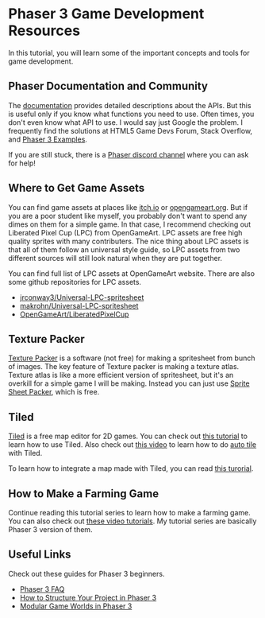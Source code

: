 # Phaser 3 Game Development Resources

In this tutorial, you will learn some of the important concepts and tools for 
game development.

## Phaser Documentation and Community

The [documentation](https://photonstorm.github.io/phaser3-docs/#toc3__anchor) provides detailed descriptions about the APIs. But this is useful only if you 
know what functions you need to use. Often times, you don't even know what API
to use. I would say just Google the problem. I frequently find the solutions 
at HTML5 Game Devs Forum, Stack Overflow, and [Phaser 3 Examples](https://phaser.io/examples). 

If you are still stuck, there is a [Phaser discord channel](https://phaser.io/community/discord) where you can ask for help!

## Where to Get Game Assets

You can find game assets at places like [itch.io](https://itch.io/) or [opengameart.org](https://opengameart.org/). But if you are a poor student like myself, you probably don't want to spend any dimes on them for a simple game. In that case, I recommend checking out Liberated Pixel Cup (LPC) from OpenGameArt. LPC assets are free high quality sprites with many contributers. The nice thing about LPC assets is that all of them follow an universal style guide, so LPC assets from two different sources will still look natural when they are put together.

You can find full list of LPC assets at OpenGameArt website. There are also some github repositories for LPC assets.

- [jrconway3/Universal-LPC-spritesheet](https://github.com/jrconway3/Universal-LPC-spritesheet)
- [makrohn/Universal-LPC-spritesheet](https://github.com/makrohn/Universal-LPC-spritesheet)
- [OpenGameArt/LiberatedPixelCup](https://github.com/OpenGameArt/LiberatedPixelCup)

## Texture Packer

[Texture Packer](https://www.codeandweb.com/texturepacker) is a software (not free) for making a spritesheet from bunch of images. The key feature of Texture packer is making a texture atlas. Texture atlas is like a more efficient version of spritesheet, but it's an overkill for a simple game I will be making. Instead you can just use [Sprite Sheet Packer](https://www.codeandweb.com/free-sprite-sheet-packer), which is free.

## Tiled

[Tiled](https://www.mapeditor.org/) is a free map editor for 2D games. You can check out [this tutorial](https://www.youtube.com/watch?v=ZwaomOYGuYo) to learn how to use Tiled. Also check out [this video](https://www.youtube.com/watch?v=JgfygQoW4q0) to learn how to do [auto tile](https://forums.rpgmakerweb.com/index.php?threads/auto-tiles-in-tiled-parallax-mapping-made-easier.97739/) with Tiled.

To learn how to integrate a map made with Tiled, you can read [this turorial](https://medium.com/@michaelwesthadley/modular-game-worlds-in-phaser-3-tilemaps-1-958fc7e6bbd6).

## How to Make a Farming Game

Continue reading this tutorial series to learn how to make a farming game. You can also check out [these video tutorials](https://www.youtube.com/watch?v=Tc4ijzjplZs). My tutorial series are basically Phaser 3 version of them.

## Useful Links

Check out these guides for Phaser 3 beginners. 

- [Phaser 3 FAQ](https://github.com/samme/phaser3-faq/wiki#how-do-i-extend-a-game-object)
- [How to Structure Your Project in Phaser 3](https://github.com/jdotrjs/phaser-guides/blob/master/Basics/Part1.md)
- [Modular Game Worlds in Phaser 3](https://medium.com/@michaelwesthadley/modular-game-worlds-in-phaser-3-tilemaps-1-958fc7e6bbd6)
